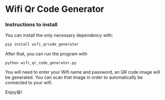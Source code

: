 # Wifi Qr Code Generator

### Instructions to install 

You can install the only necessary dependency with:

```bash
pip install wifi_qrcode_generator
```

After that, you can run the program with
```
python wifi_qr_code_generator.py
```

You will need to enter your Wifi name and password, an QR code image will be generated. You can scan that image in order to automatically be connected to your wifi.

Enjoy😄!
